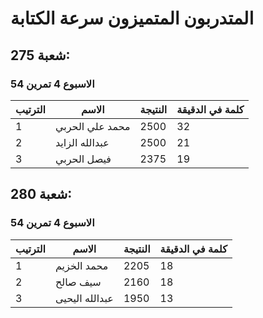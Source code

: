 
#  المتدربون المتميزون سرعة الكتابة
## شعبة 275:
### الاسبوع 4 تمرين 54
| الترتيب | الاسم | النتيجة | كلمة في الدقيقة
|---------|------------|------------|------------|
| 1 | محمد علي الحربي | 2500 | 32 |
| 2 | عبدالله الزايد | 2500 | 21 |
| 3 | فيصل الحربي | 2375 | 19 |
## شعبة 280:
### الاسبوع 4 تمرين 54
| الترتيب | الاسم | النتيجة | كلمة في الدقيقة
|---------|------------|------------|------------|
| 1 | محمد الخزيم | 2205 | 18 |
| 2 | سيف صالح | 2160 | 18 |
| 3 | عبدالله اليحيى | 1950 | 13 |


